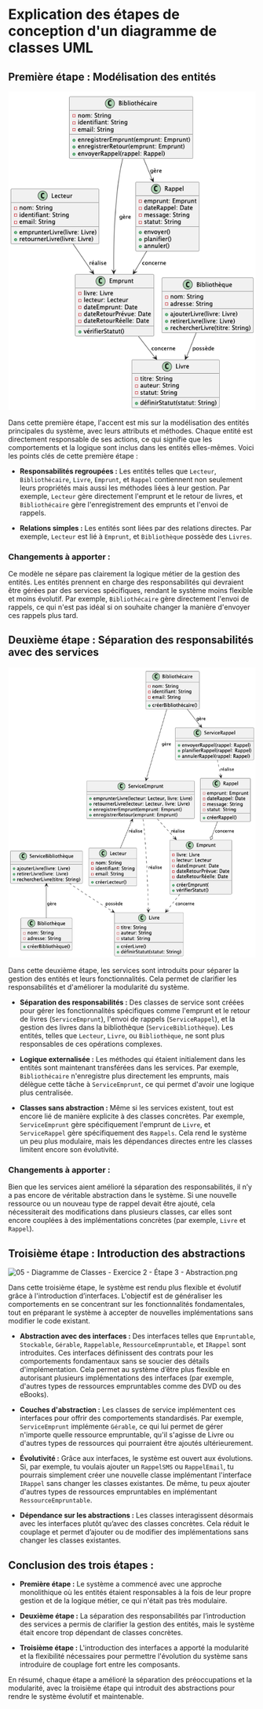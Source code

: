 # Explication des étapes de conception d'un diagramme de classes UML

## Première étape : Modélisation des entités

![05 - Diagramme de Classes - Exercice 2 - Étape 1 - Modélisation.png](05%20-%20Diagramme%20de%20Classes%20-%20Exercice%202%20-%20%C3%89tape%201%20-%20Mod%C3%A9lisation.png)

Dans cette première étape, l'accent est mis sur la modélisation des entités principales du système, avec leurs attributs
et méthodes. Chaque entité est directement responsable de ses actions, ce qui signifie que les comportements et la
logique sont inclus dans les entités elles-mêmes. Voici les points clés de cette première étape :

- **Responsabilités regroupées :** Les entités telles que `Lecteur`, `Bibliothécaire`, `Livre`, `Emprunt`, et `Rappel`
  contiennent non seulement leurs propriétés mais aussi les méthodes liées à leur gestion. Par exemple, `Lecteur` gère
  directement l'emprunt et le retour de livres, et `Bibliothécaire` gère l'enregistrement des emprunts et l'envoi de
  rappels.

- **Relations simples :** Les entités sont liées par des relations directes. Par exemple, `Lecteur` est lié à `Emprunt`,
  et `Bibliothèque` possède des `Livres`.

### Changements à apporter :

Ce modèle ne sépare pas clairement la logique métier de la gestion des entités. Les entités prennent en charge des
responsabilités qui devraient être gérées par des services spécifiques, rendant le système moins flexible et moins
évolutif. Par exemple, `Bibliothécaire` gère directement l'envoi de rappels, ce qui n'est pas idéal si on souhaite
changer la manière d'envoyer ces rappels plus tard.

## Deuxième étape : Séparation des responsabilités avec des services

![05 - Diagramme de Classes - Exercice 2 - Étape 2 - Séparation.png](05%20-%20Diagramme%20de%20Classes%20-%20Exercice%202%20-%20%C3%89tape%202%20-%20S%C3%A9paration.png)

Dans cette deuxième étape, les services sont introduits pour séparer la gestion des entités et leurs fonctionnalités.
Cela permet de clarifier les responsabilités et d'améliorer la modularité du système.

- **Séparation des responsabilités :** Des classes de service sont créées pour gérer les fonctionnalités spécifiques
  comme l'emprunt et le retour de livres (`ServiceEmprunt`), l'envoi de rappels (`ServiceRappel`), et la gestion des
  livres dans la bibliothèque (`ServiceBibliothèque`). Les entités, telles que `Lecteur`, `Livre`, ou `Bibliothèque`, ne
  sont plus responsables de ces opérations complexes.

- **Logique externalisée :** Les méthodes qui étaient initialement dans les entités sont maintenant transférées dans les
  services. Par exemple, `Bibliothécaire` n'enregistre plus directement les emprunts, mais délègue cette tâche à
  `ServiceEmprunt`, ce qui permet d'avoir une logique plus centralisée.

- **Classes sans abstraction :** Même si les services existent, tout est encore lié de manière explicite à des classes
  concrètes. Par exemple, `ServiceEmprunt` gère spécifiquement l'emprunt de `Livre`, et `ServiceRappel` gère
  spécifiquement des `Rappels`. Cela rend le système un peu plus modulaire, mais les dépendances directes entre les
  classes limitent encore son évolutivité.

### Changements à apporter :

Bien que les services aient amélioré la séparation des responsabilités, il n’y a pas encore de véritable abstraction
dans le système. Si une nouvelle ressource ou un nouveau type de rappel devait être ajouté, cela nécessiterait des
modifications dans plusieurs classes, car elles sont encore couplées à des implémentations concrètes (par exemple,
`Livre` et `Rappel`).

## Troisième étape : Introduction des abstractions

![05 - Diagramme de Classes - Exercice 2 - Étape 3 - Abstraction.png](05%20-%20Diagramme%20de%20Classes%20-%20Exercice%202%20-%20%C3%89tape%203%20-%20Abstraction.png)

Dans cette troisième étape, le système est rendu plus flexible et évolutif grâce à l'introduction d’interfaces.
L'objectif est de généraliser les comportements en se concentrant sur les fonctionnalités fondamentales, tout en
préparant le système à accepter de nouvelles implémentations sans modifier le code existant.

- **Abstraction avec des interfaces :** Des interfaces telles que `Empruntable`, `Stockable`, `Gérable`, `Rappelable`,
  `RessourceEmpruntable`, et `IRappel` sont introduites. Ces interfaces définissent des contrats pour les comportements
  fondamentaux sans se soucier des détails d'implémentation. Cela permet au système d’être plus flexible en autorisant
  plusieurs implémentations des interfaces (par exemple, d'autres types de ressources empruntables comme des DVD ou des
  eBooks).

- **Couches d'abstraction :** Les classes de service implémentent ces interfaces pour offrir des comportements
  standardisés. Par exemple, `ServiceEmprunt` implémente `Gérable`, ce qui lui permet de gérer n'importe quelle
  ressource empruntable, qu'il s'agisse de Livre ou d'autres types de ressources qui pourraient être ajoutés
  ultérieurement.

- **Évolutivité :** Grâce aux interfaces, le système est ouvert aux évolutions. Si, par exemple, tu voulais ajouter un
  `RappelSMS` ou `RappelEmail`, tu pourrais simplement créer une nouvelle classe implémentant l'interface `IRappel` sans
  changer les classes existantes. De même, tu peux ajouter d'autres types de ressources empruntables en implémentant
  `RessourceEmpruntable`.

- **Dépendance sur les abstractions :** Les classes interagissent désormais avec les interfaces plutôt qu’avec des
  classes concrètes. Cela réduit le couplage et permet d’ajouter ou de modifier des implémentations sans changer les
  classes existantes.

## Conclusion des trois étapes :

- **Première étape :** Le système a commencé avec une approche monolithique où les entités étaient responsables à la
  fois de leur propre gestion et de la logique métier, ce qui n'était pas très modulaire.

- **Deuxième étape :** La séparation des responsabilités par l’introduction des services a permis de clarifier la
  gestion des entités, mais le système était encore trop dépendant de classes concrètes.

- **Troisième étape :** L'introduction des interfaces a apporté la modularité et la flexibilité nécessaires pour
  permettre l'évolution du système sans introduire de couplage fort entre les composants.

En résumé, chaque étape a amélioré la séparation des préoccupations et la modularité, avec la troisième étape qui
introduit des abstractions pour rendre le système évolutif et maintenable. 
